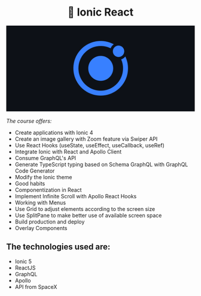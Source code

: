 
<h1 align="center">
🧠 Ionic React</h1>

<p align="center">
   <img src="@readmeImages/ionic.png">
</p>

<em>The course offers:</em>
 
- Create applications with Ionic 4
- Create an image gallery with Zoom feature via Swiper API
- Use React Hooks (useState, useEffect, useCallback, useRef)
- Integrate Ionic with React and Apollo Client
- Consume GraphQL's API
- Generate TypeScript typing based on Schema GraphQL with GraphQL Code Generator
- Modify the Ionic theme
- Good habits
- Componentization in React
- Implement Infinite Scroll with Apollo React Hooks
- Working with Menus
- Use Grid to adjust elements according to the screen size
- Use SplitPane to make better use of available screen space
- Build production and deploy
- Overlay Components

## The technologies used are:

- Ionic 5
- ReactJS
- GraphQL
- Apollo
- API from SpaceX